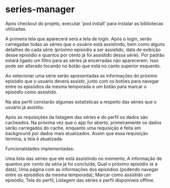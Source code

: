 # series-manager

Após checkout do projeto, executar 'pod install' para instalar as bibliotecas utilizadas.

A primeira tela que aparecerá será a tela de login. Após o login, serão carregadas todas as séries que o usuário está assistindo, bem como alguns detalhes de cada série (próximo episódio a ser assistido, data de exibição desse episódio e quantos por cento já foi assistido dessa série). Por padrão estará ligado um filtro para as séries já encerradas não aparecerem. Isso pode ser alterado tocando no botão que está no canto superior esquerdo.

Ao selecionar uma série serão apresentadas as informações do próximo episódio que o usuário deverá assistir, junto com os botões para navegar entre os episódios da mesma temporada e um botão para marcar o episódio como assistido.

Na aba perfil constarão algumas estatísticas a respeito das séries que o usuário já assistiu.

Após as requisições da listagem das séries e do perfil os dados são cacheados. Na próxima vez que o app for aberto, primeiramente os dados serão carregados do cache, enquanto uma requisição é feita em background por dados mais atualizados. Assim que essa requisição termina, a tela é atualizada.


Funcionalidades implementadas:

Uma lista das séries que ele está assistindo no momento;
A informação de quantos por cento da séria já foi concluída;
Qual o próximo episódio (e a data);
Uma página com as informações dos episódios (podendo navegar entre os episódios da mesma temporada);
Marcar como assistido um episódio;
Tela do perfil;
Listagem das séries e perfil disponíveis offline.
